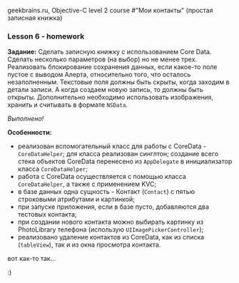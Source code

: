 geekbrains.ru, Objective-C level 2 course
#"Мои контакты" (простая записная книжка)

### Lesson 6 - homework
**Задание:** Сделать записную книжку с использованием Core Data. Сделать несколько параметров (на выбор) но не менее трех. Реализовать блокирование сохранения данных, если какое-то поле пустое с выводом Алерта, относительно того, что осталось незаполненным. Текстовые поля должны быть скрыты, когда заходим в детали записи. А когда создаем новую запись, то должны быть открыты. Дополнительно необходимо использовать изображения, хранить и считывать в формате `NSData`.

*Выполнено!*

**Особенности:**
- реализован вспомогательный класс для работы с CoreData - `CoreDataHelper`; для класса реализован синглтон; создание всего стека объектов CoreData перенесено из `AppDelegate` в инициализатор класса `CoreDataHelper`;
- работа с CoreData осуществляется с помощью класса `CoreDataHelper`, а также с применением KVC;
- в базе данных одна сущность - Контакт (`Contact`) с пятью строковыми атрибутами и картинкой;
- при запуске приложения, если в базе пусто, добавляются два тестовых контакта;
- при создании нового контакта можно выбирать картинку из PhotoLibrary телефона (использую `UIImagePickerController`);
- реализовано удаление контактов из CoreData, как из списка (`tableView`), так и из окна просмотра контакта.

вот как-то так...

:)
